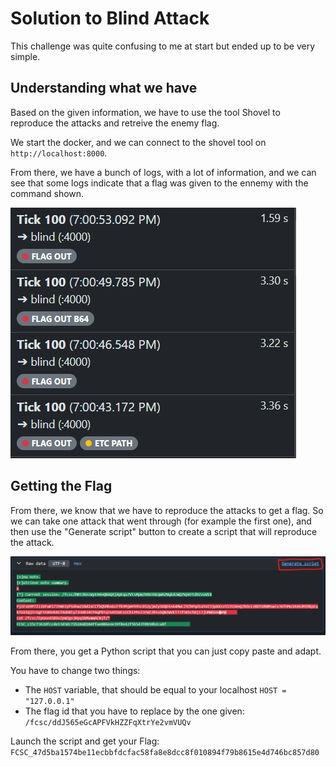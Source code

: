 # Solution to Blind Attack

This challenge was quite confusing to me at start but ended up to be very simple.

## Understanding what we have

Based on the given information, we have to use the tool Shovel to reproduce the attacks and retreive the enemy flag.

We start the docker, and we can connect to the shovel tool on `http://localhost:8000`.

From there, we have a bunch of logs, with a lot of information, and we can see that some logs indicate that a flag was given to the ennemy with the command shown.

![](readme_images/list_of_logs.png)

## Getting the Flag

From there, we know that we have to reproduce the attacks to get a flag. So we can take one attack that went through (for example the first one), and then use the "Generate script" button to create a script that will reproduce the attack.

![](readme_images/generate_script.png)

From there, you get a Python script that you can just copy paste and adapt.

You have to change two things:
* The `HOST` variable, that should be equal to your localhost `HOST = "127.0.0.1"`
* The flag id that you have to replace by the one given: `/fcsc/ddJ565eGcAPFVkHZZFqXtrYe2vmVUQv`

Launch the script and get your Flag: `FCSC_47d5ba1574be11ecbbfdcfac58fa8e8dcc8f010894f79b8615e4d746bc857d80`